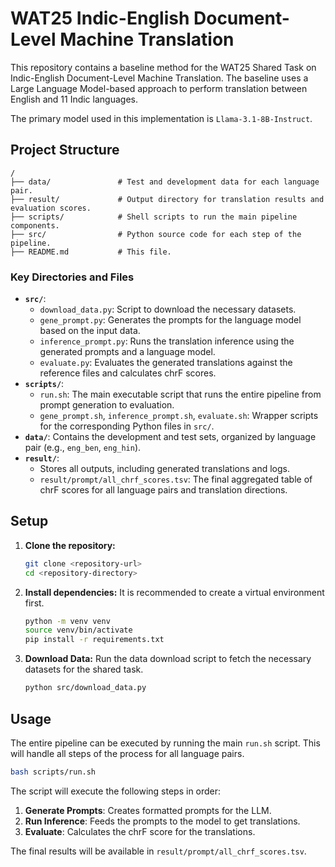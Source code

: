 # WAT25 Indic-English Document-Level Machine Translation

This repository contains a baseline method for the WAT25 Shared Task on Indic-English Document-Level Machine Translation. The baseline uses a Large Language Model-based approach to perform translation between English and 11 Indic languages.

The primary model used in this implementation is `Llama-3.1-8B-Instruct`.

## Project Structure

```
/
├── data/               # Test and development data for each language pair.
├── result/             # Output directory for translation results and evaluation scores.
├── scripts/            # Shell scripts to run the main pipeline components.
├── src/                # Python source code for each step of the pipeline.
├── README.md           # This file.
```

### Key Directories and Files

-   **`src/`**:
    -   `download_data.py`: Script to download the necessary datasets.
    -   `gene_prompt.py`: Generates the prompts for the language model based on the input data.
    -   `inference_prompt.py`: Runs the translation inference using the generated prompts and a language model.
    -   `evaluate.py`: Evaluates the generated translations against the reference files and calculates chrF scores.
-   **`scripts/`**:
    -   `run.sh`: The main executable script that runs the entire pipeline from prompt generation to evaluation.
    -   `gene_prompt.sh`, `inference_prompt.sh`, `evaluate.sh`: Wrapper scripts for the corresponding Python files in `src/`.
-   **`data/`**: Contains the development and test sets, organized by language pair (e.g., `eng_ben`, `eng_hin`).
-   **`result/`**:
    -   Stores all outputs, including generated translations and logs.
    -   `result/prompt/all_chrf_scores.tsv`: The final aggregated table of chrF scores for all language pairs and translation directions.

## Setup

1.  **Clone the repository:**
    ```bash
    git clone <repository-url>
    cd <repository-directory>
    ```

2.  **Install dependencies:**
    It is recommended to create a virtual environment first.
    ```bash
    python -m venv venv
    source venv/bin/activate
    pip install -r requirements.txt
    ```

3.  **Download Data:**
    Run the data download script to fetch the necessary datasets for the shared task.
    ```bash
    python src/download_data.py
    ```

## Usage

The entire pipeline can be executed by running the main `run.sh` script. This will handle all steps of the process for all language pairs.

```bash
bash scripts/run.sh
```

The script will execute the following steps in order:
1.  **Generate Prompts**: Creates formatted prompts for the LLM.
2.  **Run Inference**: Feeds the prompts to the model to get translations.
3.  **Evaluate**: Calculates the chrF score for the translations.

The final results will be available in `result/prompt/all_chrf_scores.tsv`.
